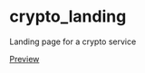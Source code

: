 # crypto_landing

Landing page for a crypto service

[Preview](https://anniemarkina.github.io/crypto_landing/crypto.html)
